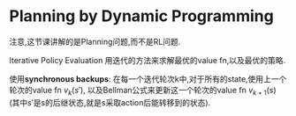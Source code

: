 #  Planning by Dynamic Programming

注意,这节课讲解的是Planning问题,而不是RL问题.

Iterative Policy Evaluation
用迭代的方法来求解最优的value fn,以及最优的策略.

使用**synchronous backups**:
在每一个迭代轮次k中,对于所有的state,使用上一个轮次的value fn $v_k(s')$, 以及Bellman公式来更新这一个轮次的value fn $v_{k+1}(s)$ (其中$s'$是s的后继状态,就是s采取action后能转移到的状态).